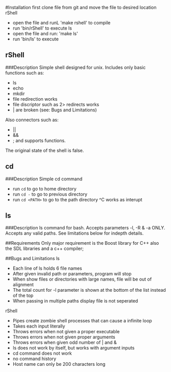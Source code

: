 #Installation
first clone file from git and move the file to desired location
rShell
* open the file and runL 'make rshell' to compile
* run 'bin/rShell' to execute
ls
* open the file and run: 'make ls'
* run 'bin/ls' to execute

## rShell
###Description
Simple shell designed for unix. Includes only basic functions such as:
* ls
* echo
* mkdir
* file redirection works
* file discriptor such as 2> redirects works
* | are broken (see: Bugs and Limitations)

Also connectors such as:
* ||
* && 
* ;
and supports functions.

The original state of the shell is false.

## cd
###Description
Simple cd command
* run ``cd`` to go to home directory
* run ``cd -`` to go to previous directory
* run ``cd <PATH>`` to go to the path directory
^C works as interupt

## ls
###Description
ls command for bash. Accepts parameters -l, -R & -a ONLY. Accepts any 
valid paths. See limitations below for indepth details.

##Requirements
Only major requirement is the Boost library for C++
also the SDL libraries and a c++ compiler;

##Bugs and Limitations
ls
* Each line of ls holds 6 file names
* After given invalid path or parameters, program will stop
* When show files or directories with large names, file will be out of alignment
* The total count for -l parameter is shown at the bottom of the list instead of the top
* When passing in multiple paths display file is not seperated

rShell
* Pipes create zombie shell processes that can cause a infinite loop
* Takes each input literally
* Throws errors when not given a proper executable
* Throws errors when not given proper arguments
* Throws errors when given odd number of | and &
* ls does not work by itself, but works with argument inputs
* cd command does not work
* no command history
* Host name can only be 200 characters long
